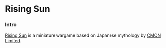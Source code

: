 # Rising Sun

### Intro
[Rising Sun](https://boardgamegeek.com/boardgame/205896/rising-sun) is a miniature wargame based on Japanese mythology by [CMON Limited](https://en.wikipedia.org/wiki/CMON_Limited).
